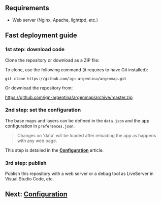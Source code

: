 ## Requirements

- Web server (Nginx, Apache, lighttpd, etc.)

## Fast deployment guide

### 1st step: download code

Clone the repository or download as a ZIP file:

To clone, use the following command (it requires to have Git installed):

```
git clone https://github.com/ign-argentina/argenmap.git
```

Or download the repository from: 

https://github.com/ign-argentina/argenmap/archive/master.zip

### 2nd step: set the configuration 

The base maps and layers can be defined in the `data.json` and the app configuration in `preferences.json`.

> Changes on 'data' will be loaded after reloading the app as happens with any web page.

This step is detailed in the **[Configuration](configuration.md)** article.

### 3rd step: publish 

Publish this repository with a web server or a debug tool as LiveServer in Visual Studio Code, etc.

## Next: [Configuration](configuration.md)
